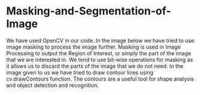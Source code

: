 # Masking-and-Segmentation-of-Image
We have used OpenCV in our code. In the image below we have tried to use  image masking to process the image further. Masking is used in Image Processing to output the Region of Interest, or  simply the part of the image that we are interested in. We tend to use bit-wise operations for masking as it allows us to discard the parts of the image that we do not need. In the image given to us we have tried to draw contour lines  using cv.drawContours function. The contours are a useful tool for shape  analysis and object detection and recognition.
